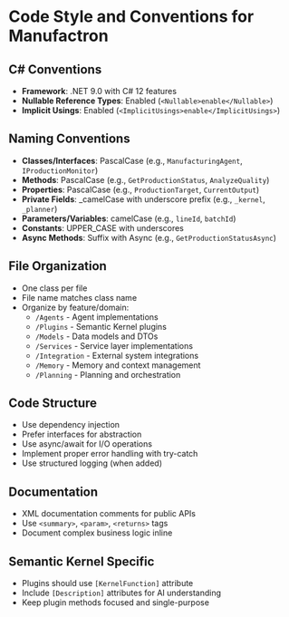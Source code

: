 # Code Style and Conventions for Manufactron

## C# Conventions
- **Framework**: .NET 9.0 with C# 12 features
- **Nullable Reference Types**: Enabled (`<Nullable>enable</Nullable>`)
- **Implicit Usings**: Enabled (`<ImplicitUsings>enable</ImplicitUsings>`)

## Naming Conventions
- **Classes/Interfaces**: PascalCase (e.g., `ManufacturingAgent`, `IProductionMonitor`)
- **Methods**: PascalCase (e.g., `GetProductionStatus`, `AnalyzeQuality`)
- **Properties**: PascalCase (e.g., `ProductionTarget`, `CurrentOutput`)
- **Private Fields**: _camelCase with underscore prefix (e.g., `_kernel`, `_planner`)
- **Parameters/Variables**: camelCase (e.g., `lineId`, `batchId`)
- **Constants**: UPPER_CASE with underscores
- **Async Methods**: Suffix with Async (e.g., `GetProductionStatusAsync`)

## File Organization
- One class per file
- File name matches class name
- Organize by feature/domain:
  - `/Agents` - Agent implementations
  - `/Plugins` - Semantic Kernel plugins
  - `/Models` - Data models and DTOs
  - `/Services` - Service layer implementations
  - `/Integration` - External system integrations
  - `/Memory` - Memory and context management
  - `/Planning` - Planning and orchestration

## Code Structure
- Use dependency injection
- Prefer interfaces for abstraction
- Use async/await for I/O operations
- Implement proper error handling with try-catch
- Use structured logging (when added)

## Documentation
- XML documentation comments for public APIs
- Use `<summary>`, `<param>`, `<returns>` tags
- Document complex business logic inline

## Semantic Kernel Specific
- Plugins should use `[KernelFunction]` attribute
- Include `[Description]` attributes for AI understanding
- Keep plugin methods focused and single-purpose
